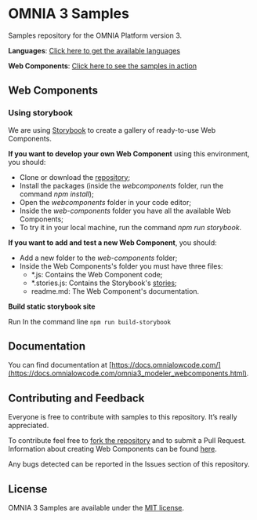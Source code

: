 # OMNIA 3 Samples

Samples repository for the OMNIA Platform version 3.

**Languages**: [Click here to get the available languages](https://github.com/OMNIALowCode/omnia3-samples/tree/master/languages)

**Web Components**: [Click here to see the samples in action](https://omnialowcode.github.io/omnia3-samples/webcomponents/docs)

## Web Components

### Using storybook

We are using [Storybook](https://storybook.js.org/docs/basics/introduction/) to create a gallery of ready-to-use Web Components.

**If you want to develop your own Web Component** using this environment, you should:

- Clone or download the [repository](https://github.com/OMNIALowCode/omnia3-samples);
- Install the packages (inside the _webcomponents_ folder, run the command _npm install_);
- Open the _webcomponents_ folder in your code editor;
- Inside the _web-components_ folder you have all the available Web Components;
- To try it in your local machine, run the command _npm run storybook_.

**If you want to add and test a new Web Component**, you should:

- Add a new folder to the _web-components_ folder;
- Inside the Web Components's folder you must have three files:
  - \*.js: Contains the Web Component code;
  - \*.stories.js: Contains the Storybook's [stories](https://storybook.js.org/docs/guides/guide-html/#step-4-write-your-stories);
  - readme.md: The Web Component's documentation.

**Build static storybook site**

Run In the command line `npm run build-storybook`

## Documentation

You can find documentation at [https://docs.omnialowcode.com/](https://docs.omnialowcode.com/omnia3_modeler_webcomponents.html).

## Contributing and Feedback

Everyone is free to contribute with samples to this repository. It’s really appreciated.

To contribute feel free to [fork the repository](https://help.github.com/en/articles/fork-a-repo) and to submit a Pull Request.
Information about creating Web Components can be found [here](https://github.com/OMNIALowCode/omnia3-samples#web-components).

Any bugs detected can be reported in the Issues section of this repository.

## License

OMNIA 3 Samples are available under the [MIT license](http://opensource.org/licenses/MIT).
